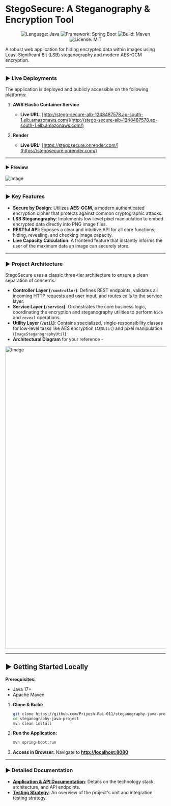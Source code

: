 # StegoSecure: A Steganography & Encryption Tool

<p align="center">
  <img src="https://img.shields.io/badge/Language-Java-blue?style=for-the-badge&logo=java" alt="Language: Java">
  <img src="https://img.shields.io/badge/Framework-Spring%20Boot-green?style=for-the-badge&logo=spring" alt="Framework: Spring Boot">
  <img src="https://img.shields.io/badge/Build-Maven-red?style=for-the-badge&logo=apache-maven" alt="Build: Maven">
  <img src="https://img.shields.io/badge/License-MIT-lightgrey?style=for-the-badge" alt="License: MIT">
</p>

A robust web application for hiding encrypted data within images using Least Significant Bit (LSB) steganography and modern AES-GCM encryption.

---

### ► Live Deployments

The application is deployed and publicly accessible on the following platforms:

1.  **AWS Elastic Container Service**
    * **Live URL:** [http://stego-secure-alb-1248487578.ap-south-1.elb.amazonaws.com/](http://stego-secure-alb-1248487578.ap-south-1.elb.amazonaws.com/)

2.  **Render**
    * **Live URL:** [https://stegosecure.onrender.com/](https://stegosecure.onrender.com/)


---

#### ► Preview
![Image](https://github.com/user-attachments/assets/a32c1ab4-9a5a-4f6c-ae8c-2a30d8e58ea3)

---

### ► Key Features

* **Secure by Design**: Utilizes **AES-GCM**, a modern authenticated encryption cipher that protects against common cryptographic attacks.
* **LSB Steganography**: Implements low-level pixel manipulation to embed encrypted data directly into PNG image files.
* **RESTful API**: Exposes a clear and intuitive API for all core functions: hiding, revealing, and checking image capacity.
* **Live Capacity Calculation**: A frontend feature that instantly informs the user of the maximum data an image can securely store.

---

### ► Project Architecture

StegoSecure uses a classic three-tier architecture to ensure a clean separation of concerns.

* **Controller Layer (`/controller`)**: Defines REST endpoints, validates all incoming HTTP requests and user input, and routes calls to the service layer.
* **Service Layer (`/service`)**: Orchestrates the core business logic, coordinating the encryption and steganography utilities to perform `hide` and `reveal` operations.
* **Utility Layer (`/util`)**: Contains specialized, single-responsibility classes for low-level tasks like AES encryption (`AESUtil`) and pixel manipulation (`ImageSteganographyUtil`).
* **Architectural Diagram** for your reference -
<img width="1661" height="946" alt="Image" src="https://github.com/user-attachments/assets/0865f368-2745-4649-a6e9-7efd02c1ac5b" />

---

## ► Getting Started Locally

**Prerequisites:**
* Java 17+
* Apache Maven

1.  **Clone & Build:**
    ```sh
    git clone https://github.com/Priyesh-Rai-011/steganography-java-project.git
    cd steganography-java-project
    mvn clean install
    ```

2.  **Run the Application:**
    ```sh
    mvn spring-boot:run
    ```

3.  **Access in Browser:**
    Navigate to **[http://localhost:8080](http://localhost:8080)**

---

### ► Detailed Documentation

* **[Application & API Documentation](./src/main/README.md)**: Details on the technology stack, architecture, and API endpoints.
* **[Testing Strategy](./src/test/README.md)**: An overview of the project's unit and integration testing strategy.
